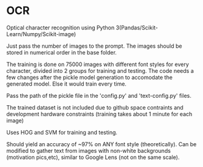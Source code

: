 # OCR
Optical character recognition using Python 3(Pandas/Scikit-Learn/Numpy/Scikit-image)

Just pass the number of images to the prompt. The images should be stored in numerical order in the base folder.

The training is done on 75000 images with different font styles for every character, divided into 2 groups for training and testing.
The code needs a few changes after the pickle model generation to accomodate the generated model. Else it would train every time.

Pass the path of the pickle file in the 'config.py' and 'text-config.py' files.

The trained dataset is not included due to github space contraints and development hardware constraints (training takes about 1 minute for each image)

Uses HOG and SVM for training and testing.

Should yield an accuracy of ~97% on ANY font style (theoretically).
Can be modified to gather text from images with non-white backgrounds (motivation pics,etc), similar to Google Lens (not on the same scale).
